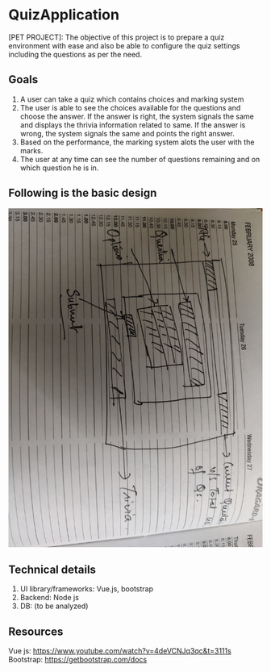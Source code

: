 # QuizApplication
[PET PROJECT]:  The objective of this project is to prepare a quiz environment with ease and also be able to configure the quiz settings including the questions as per the need.

## Goals
1. A user can take a quiz which contains choices and marking system
2. The user is able to see the choices available for the questions and choose the answer. If the answer is right, the system signals the same and displays the thrivia information related to same. If the answer is wrong, the system signals the same and points the right answer.
3. Based on the performance, the marking system alots the user with the marks.
4. The user at any time can see the number of questions remaining and on which question he is in. 

## Following is the basic design

![Image of basic design](https://github.com/akshayramesh/QuizApplication/blob/master/IMG_20200221_231228.jpg)


## Technical details
1. UI library/frameworks: Vue.js, bootstrap
2. Backend: Node js
3. DB: (to be analyzed)

## Resources
Vue js: https://www.youtube.com/watch?v=4deVCNJq3qc&t=3111s 
Bootstrap: https://getbootstrap.com/docs

  
  
